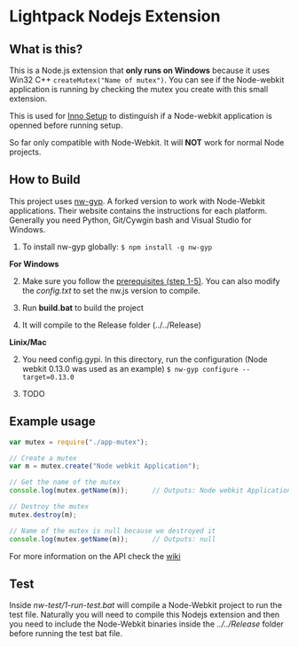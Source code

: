 # Lightpack Nodejs Extension

## What is this?

This is a Node.js extension that **only runs on Windows** because it uses
Win32 C++ ```createMutex("Name of mutex")```. You can see if the Node-webkit
application is running by checking the mutex you create with this small extension.

This is used for [Inno Setup](http://www.jrsoftware.org/isinfo.php) to distinguish 
if a Node-webkit application is openned before running setup.

So far only compatible with  Node-Webkit. It will **NOT** work for normal Node projects.

## How to Build

This project uses [nw-gyp](https://github.com/rogerwang/nw-gyp). A forked version
to work with Node-Webkit applications. Their website contains the instructions 
for each platform. Generally you need Python, Git/Cywgin bash and Visual Studio for Windows.

1. To install nw-gyp globally:
`$ npm install -g nw-gyp`

**For Windows**

2. Make sure you follow the [prerequisites (step 1-5)](https://github.com/matthewn4444/Lightpack-Filter-and-API/wiki/Building-the-Source#prerequisites). You can also modify the *config.txt* to set the nw.js version to compile.

3. Run **build.bat** to build the project

4. It will compile to the Release folder (../../Release)

**Linix/Mac**

2. You need config.gypi. In this directory, run the configuration (Node webkit 0.13.0 was used as an example)
`$ nw-gyp configure --target=0.13.0`

3. TODO

## Example usage

```js
var mutex = require("./app-mutex");

// Create a mutex
var m = mutex.create("Node webkit Application");

// Get the name of the mutex
console.log(mutex.getName(m));      // Outputs: Node webkit Application

// Destroy the mutex
mutex.destroy(m);

// Name of the mutex is null because we destroyed it
console.log(mutex.getName(m));      // Outputs: null
```

For more information on the API check the [wiki](https://github.com/matthewn4444/Lightpack-Filter-and-API/wiki/App-Mutex-%28Nodejs-extension%29)

## Test

Inside _*nw-test/1-run-test.bat*_ will compile a Node-Webkit project to run the test
file. Naturally you will need to compile this Nodejs extension and then you need
to include the Node-Webkit binaries inside the _*../../Release*_ folder before
running the test bat file.

